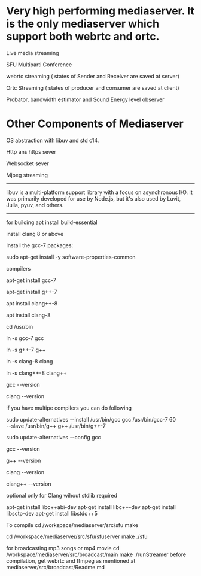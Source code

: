 # Very high performing mediaserver. It is the only mediaserver which support both webrtc and ortc.

Live media streaming

SFU Multiparti Conference

webrtc streaming  ( states of Sender and Receiver are saved at server)

Ortc Streaming    ( states of producer and consumer are saved at client)

Probator, bandwidth estimator and Sound Energy level observer 


# Other Components of Mediaserver

OS abstraction with libuv and std c14. 

Http ans https sever

Websocket sever

Mjpeg streaming


******************************************************************************************************************************

libuv is a multi-platform support library with a focus on asynchronous I/O. It was primarily developed for use by Node.js, but it's also used by Luvit, Julia, pyuv, and others.


******************************************************************************************************************************
for building 
apt install build-essential

install clang 8 or above

Install the gcc-7 packages:

sudo apt-get install -y software-properties-common

compilers

apt-get install gcc-7

apt-get install g++-7

apt install clang++-8

apt install clang-8

cd /usr/bin

ln -s gcc-7 gcc

ln -s g++-7  g++

ln -s clang-8  clang

ln -s clang++-8   clang++

gcc --version

clang --version


if you have multipe compilers you can do following 

sudo update-alternatives --install /usr/bin/gcc gcc /usr/bin/gcc-7 60 \
                         --slave /usr/bin/g++ g++ /usr/bin/g++-7 
                         
sudo update-alternatives --config gcc

gcc --version

g++ --version

clang --version

clang++ --version

optional only for Clang wihout stdlib required

apt-get install libc++abi-dev
apt-get install libc++-dev
apt-get install libsctp-dev
apt-get install libstdc++5


To compile 
cd /workspace/mediaserver/src/sfu
make 

cd /workspace/mediaserver/src/sfu/sfuserver
make
./sfu

for broadcasting mp3 songs or mp4 movie
cd /workspace/mediaserver/src/broadcast/main
make
./runStreamer
before compilation, get webrtc and ffmpeg as mentioned at mediaserver/src/broadcast/Readme.md
